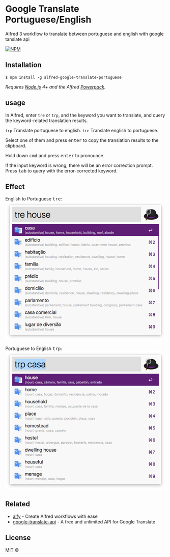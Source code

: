 
# Google Translate Portuguese/English
Alfred 3 workflow to translate between portuguese and english with google tanslate api

[![NPM](https://nodei.co/npm/alfred-google-translate-portuguese.png)](https://nodei.co/npm/alfred-google-translate-portuguese/)

## Installation

```
$ npm install -g alfred-google-translate-portuguese
```

*Requires [Node.js](https://nodejs.org) 4+ and the Alfred [Powerpack](https://www.alfredapp.com/powerpack/).*


## usage

In Alfred, enter `tre` or `trp`, and the keyword you want to translate, and query the keyword-related translation results.

`trp` Translate portuguese to english.
`tre` Translate english to portuguese.

Select one of them and press <kbd>enter</kbd> to copy the translation results to the clipboard.

Hold down <kbd>cmd</kbd> and press <kbd>enter</kbd> to pronounce.

If the input keyword is wrong, there will be an error correction prompt. Press <kbd>tab</kbd> to query with the error-corrected keyword.


## Effect
English to Portuguese <kbd>tre</kbd>:
![corrected.png](media/tre.png)

Portuguese to English <kbd>trp</kbd>:
![general.png](media/trp.png)

## Related

- [alfy](https://github.com/sindresorhus/alfy) - Create Alfred workflows with ease
- [google-translate-api](https://github.com/matheuss/google-translate-api) - A free and unlimited API for Google Translate


## License

MIT ©
